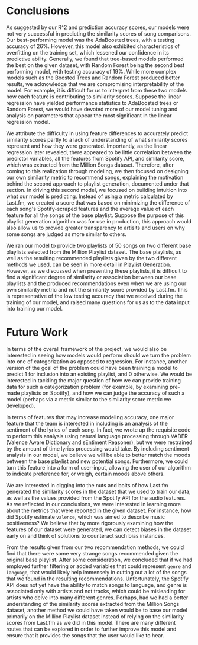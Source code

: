 # Conclusions

As suggested by our R^2 and prediction accuracy scores, our models were not very successful in predicting the similarity scores of song comparisons. Our best-performing model was the AdaBoosted trees, with a testing accuracy of 26%. However, this model also exhibited characteristics of overfitting on the training set, which lessened our confidence in its predictive ability. Generally, we found that tree-based models performed the best on the given dataset, with Random Forest being the second best performing model, with testing accuracy of 19%. While more complex models such as the Boosted Trees and Random Forest produced better results, we acknowledge that we are compromising interpretability of the model. For example, it is difficult for us to interpret from these two models how each feature is contributing to similarity scores. Suppose the linear regression have yielded performance statistics to AdaBoosted trees or Random Forest, we would have devoted more of our model tuning and analysis on parameters that appear the most significant in the linear regression model.

We attribute the difficulty in using feature differences to accurately predict similarity scores partly to a lack of understanding of what similarity scores represent and how they were generated. Importantly, as the linear regression later revealed, there appeared to be little correlation between the predictor variables, all the features from Spotify API, and similarity score, which was extracted from the Million Songs dataset. Therefore, after coming to this realization through modeling, we then focused on designing our own similarity metric to recommend songs, explaining the motivation behind the second approach to playlist generation, documented under that section. In driving this second model, we focused on building intuition into what our model is predicting. Instead of using a metric calculated by Last.fm, we created a score that was based on minimizing the difference of each song's Spotify-scraped features and the average value of each feature for all the songs of the base playlist. Suppose the purpose of this playlist generation algorithm was for use in production, this approach would also allow us to provide greater transparency to artisits and users on why some songs are judged as more similar to others.

We ran our model to provide two playlists of 50 songs on two different base playlists selected from the Million Playlist dataset. The base playlists, as well as the resulting recommended playlists given by the two different methods we used, can be seen in more detail in [Playlist Generation](https://lovespotify.github.io/playlistgeneration). However, as we discussed when presenting these playlists, it is difficult to find a significant degree of similarity or association between our base playlists and the produced recommendations even when we are using our own similarity metric and not the similarity score provided by Last.fm. This is representative of the low testing accuracy that we received during the training of our model, and raised many questions for us as to the data input into training our model.

# Future Work

In terms of the overall framework of the project, we would also be interested in seeing how models would perform should we turn the problem into one of categorization as opposed to regression. For instance, another version of the goal of the problem could have been training a model to predict 1 for inclusion into an existing playlist, and 0 otherwise. We would be interested in tackling the major question of how we can provide training data for such a categorization problem (for example, by examining pre-made playlists on Spotify), and how we can judge the accuracy of such a model (perhaps via a metric similar to the similarity score metric we developed).

In terms of features that may increase modeling accuracy, one major feature that the team is interested in including is an analysis of the sentiment of the lyrics of each song. In fact, we wrote up the requisite code to perform this analysis using natural language processing through VADER (Valence Aware Dictionary and sEntiment Reasoner), but we were restrained by the amount of time lyrics processing would take. By including sentiment analysis in our model, we believe we will be able to better match the moods between the base playlist and new potential songs. Furthermore, we could turn this feature into a form of user-input, allowing the user of our algorithm to indicate preference for, or weigh, certain moods above others.

We are interested in digging into the nuts and bolts of how Last.fm generated the similarity scores in the dataset that we used to train our data, as well as the values provided from the Spotify API for the audio features. As we reflected in our conclusions, we were interested in learning more about the metrics that were reported in the given dataset. For instance, how did Spotify estimate `valence`, which was aimed to describe music positiveness? We believe that by more rigorously examining how the features of our dataset were generated, we can detect biases in the dataset early on and think of solutions to counteract such bias instances.

From the results given from our two recommendation methods, we could find that there were some very strange songs recommended given the original base playlist. After some consideration, we concluded that if we had employed further filtering or added variables that could represent `genre` and `language`, that would likely help immensely in cutting out a lot of the songs that we found in the resulting recommendations. Unfortunately, the Spotify API does not yet have the ability to match songs to language, and genre is associated only with artists and not tracks, which could be misleading for artists who delve into many different genres. Perhaps, had we had a better understanding of the similarity scores extracted from the Million Songs dataset, another method we could have taken would be to base our model primarily on the Million Playlist dataset instead of relying on the similarity scores from Last.fm as we did in this model. There are many different routes that can be explored in order to further improve this model and ensure that it provides the songs that the user would like to hear.
